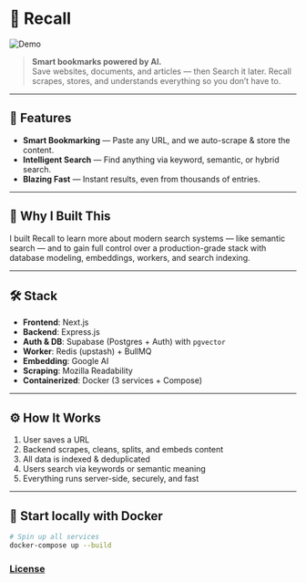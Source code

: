 # 📘 Recall

![Demo](./demo.gif) <!-- Replace this with your actual video/GIF path -->

> **Smart bookmarks powered by AI.**  
> Save websites, documents, and articles — then Search it later.
> Recall scrapes, stores, and understands everything so you don’t have to.

---

## 🚀 Features

- **Smart Bookmarking** — Paste any URL, and we auto-scrape & store the content.
- **Intelligent Search** — Find anything via keyword, semantic, or hybrid search.
- **Blazing Fast** — Instant results, even from thousands of entries.

---

## 🧠 Why I Built This

I built Recall to learn more about modern search systems — like semantic search — and to gain full control over a production-grade stack with database modeling, embeddings, workers, and search indexing.

---

## 🛠️ Stack

- **Frontend**: Next.js
- **Backend**: Express.js
- **Auth & DB**: Supabase (Postgres + Auth) with `pgvector`
- **Worker**: Redis (upstash) + BullMQ
- **Embedding**: Google AI
- **Scraping**: Mozilla Readability
- **Containerized**: Docker (3 services + Compose)

---

## ⚙️ How It Works

1. User saves a URL
2. Backend scrapes, cleans, splits, and embeds content
3. All data is indexed & deduplicated
4. Users search via keywords or semantic meaning
5. Everything runs server-side, securely, and fast

---

## 🐳 Start locally with Docker 

```bash
# Spin up all services
docker-compose up --build
```

### [License](./LICENSE)

